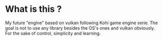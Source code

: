 # What is this ?
My future "engine" based on vulkan following Kohi game engine serie. The goal is not to use any library besides the OS's ones and vulkan obviously. For the sake of control, simplicity and learning.
